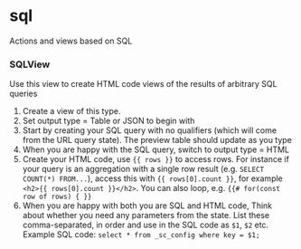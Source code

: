 # sql

Actions and views based on SQL

### SQLView

Use this view to create HTML code views of the results of arbitrary SQL queries

1. Create a view of this type.
2. Set output type = Table or JSON to begin with
3. Start by creating your SQL query with no qualifiers (which will come from the URL query state). The preview table should update as you type
4. When you are happy with the SQL query, switch to output type = HTML
5. Create your HTML code, use `{{ rows }}` to access rows. For instance if your query is an aggregation with a single row result (e.g. `SELECT COUNT(*) FROM...`), access this with `{{ rows[0].count }}`, for example `<h2>{{ rows[0].count }}</h2>`. You can also loop, e.g. `{{# for(const row of rows) { }}`
6. When you are happy with both you are SQL and HTML code, Think about whether you need any parameters from the state. List these comma-separated, in order and use in the SQL code as `$1`, `$2` etc. Example SQL code: `select * from _sc_config where key = $1;`
